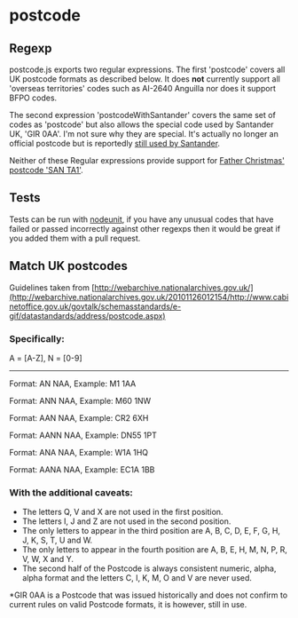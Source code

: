 # postcode

## Regexp

postcode.js exports two regular expressions. The first 'postcode' covers all UK postcode formats as described below. It does **not** currently support all 'overseas territories' codes such as AI-2640 Anguilla nor does it support BFPO codes.

The second expression 'postcodeWithSantander' covers the same set of codes as 'postcode' but also allows the special code used by Santander UK, 'GIR 0AA'. I'm not sure why they are special. It's actually no longer an official postcode but is reportedly [still used by Santander](http://en.wikipedia.org/wiki/Postcodes_in_the_United_Kingdom#The_modern_postcode_system).

Neither of these Regular expressions provide support for [Father Christmas' postcode 'SAN TA1'](http://news.bbc.co.uk/1/hi/programmes/breakfast/4082121.stm).

## Tests
Tests can be run with [nodeunit](https://github.com/caolan/nodeunit), if you have any unusual codes that have failed or passed incorrectly against other regexps then it would be great if you added them with a pull request.

## Match UK postcodes

Guidelines taken from [http://webarchive.nationalarchives.gov.uk/](http://webarchive.nationalarchives.gov.uk/20101126012154/http://www.cabinetoffice.gov.uk/govtalk/schemasstandards/e-gif/datastandards/address/postcode.aspx)

### Specifically:

A = [A-Z], N = [0-9]

-------------------------------
Format: AN NAA, Example: M1 1AA

Format: ANN NAA, Example: M60 1NW

Format: AAN NAA, Example: CR2 6XH

Format: AANN NAA, Example: DN55 1PT

Format: ANA NAA, Example: W1A 1HQ

Format: AANA NAA, Example: EC1A 1BB

### With the additional caveats:

* The letters Q, V and X are not used in the first position.
* The letters I, J and Z are not used in the second position.
* The only letters to appear in the third position are A, B, C, D, E, F, G, H, J, K, S, T, U and W.
* The only letters to appear in the fourth position are A, B, E, H, M, N, P, R, V, W, X and Y.
* The second half of the Postcode is always consistent numeric, alpha, alpha format and the letters C, I, K, M, O and V are never used.

*GIR 0AA is a Postcode that was issued historically and does not confirm to current rules on valid Postcode formats, it is however, still in use.
